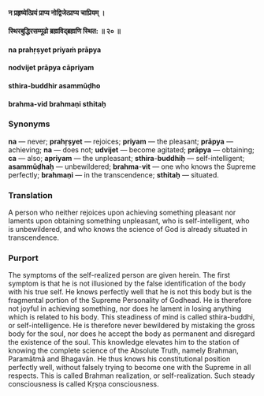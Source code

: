 #### न प्रहृष्येत्प्रियं प्राप्य नोद्विजेत्प्राप्य चाप्रियम् ।
#### स्थिरबुद्धिरसम्मूढो ब्रह्मविद्ब्रह्मणि स्थित: ॥ २० ॥

#### na prahṛṣyet priyaṁ prāpya
#### nodvijet prāpya cāpriyam
#### sthira-buddhir asammūḍho
#### brahma-vid brahmaṇi sthitaḥ

### Synonyms

**na** — never; **prahṛṣyet** — rejoices; **priyam** — the pleasant; **prāpya** — achieving; **na** — does not; **udvijet** — become agitated; **prāpya** — obtaining; **ca** — also; **apriyam** — the unpleasant; **sthira**-**buddhiḥ** — self-intelligent; **asammūḍhaḥ** — unbewildered; **brahma**-**vit** — one who knows the Supreme perfectly; **brahmaṇi** — in the transcendence; **sthitaḥ** — situated.

### Translation

A person who neither rejoices upon achieving something pleasant nor laments upon obtaining something unpleasant, who is self-intelligent, who is unbewildered, and who knows the science of God is already situated in transcendence.

### Purport

The symptoms of the self-realized person are given herein. The first symptom is that he is not illusioned by the false identification of the body with his true self. He knows perfectly well that he is not this body but is the fragmental portion of the Supreme Personality of Godhead. He is therefore not joyful in achieving something, nor does he lament in losing anything which is related to his body. This steadiness of mind is called sthira-buddhi, or self-intelligence. He is therefore never bewildered by mistaking the gross body for the soul, nor does he accept the body as permanent and disregard the existence of the soul. This knowledge elevates him to the station of knowing the complete science of the Absolute Truth, namely Brahman, Paramātmā and Bhagavān. He thus knows his constitutional position perfectly well, without falsely trying to become one with the Supreme in all respects. This is called Brahman realization, or self-realization. Such steady consciousness is called Kṛṣṇa consciousness.